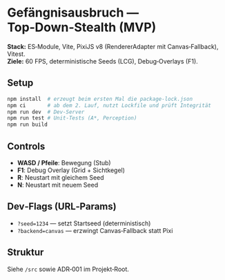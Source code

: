 # Gefängnisausbruch — Top‑Down‑Stealth (MVP)

**Stack:** ES‑Module, Vite, PixiJS v8 (RendererAdapter mit Canvas‑Fallback), Vitest.  
**Ziele:** 60 FPS, deterministische Seeds (LCG), Debug‑Overlays (F1).

## Setup
```bash
npm install  # erzeugt beim ersten Mal die package-lock.json
npm ci       # ab dem 2. Lauf, nutzt Lockfile und prüft Integrität
npm run dev  # Dev‑Server
npm run test # Unit‑Tests (A*, Perception)
npm run build
```

## Controls
- **WASD / Pfeile**: Bewegung (Stub)
- **F1**: Debug Overlay (Grid + Sichtkegel)
- **R**: Neustart mit gleichem Seed
- **N**: Neustart mit neuem Seed

## Dev‑Flags (URL‑Params)
- `?seed=1234` — setzt Startseed (deterministisch)
- `?backend=canvas` — erzwingt Canvas‑Fallback statt Pixi

## Struktur
Siehe `/src` sowie ADR‑001 im Projekt‑Root.
